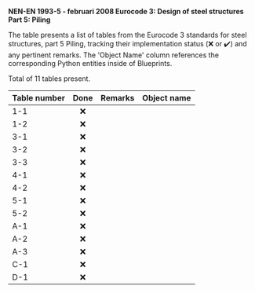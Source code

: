 **NEN-EN 1993-5 - februari 2008
Eurocode 3: Design of steel structures
Part 5: Piling**

The table presents a list of tables from the Eurocode 3 standards for steel structures, part 5 Piling, tracking their implementation status
(:x: or :heavy_check_mark:) and any pertinent remarks. The 'Object Name' column references the corresponding Python entities inside of Blueprints.

Total of 11 tables present.

| Table number | Done | Remarks | Object name |
|:-------------|:----:|:--------|:------------|
| 1-1          | :x:  |         |             |
| 1-2          | :x:  |         |             |
| 3-1          | :x:  |         |             |
| 3-2          | :x:  |         |             |
| 3-3          | :x:  |         |             |
| 4-1          | :x:  |         |             |
| 4-2          | :x:  |         |             |
| 5-1          | :x:  |         |             |
| 5-2          | :x:  |         |             |
| A-1          | :x:  |         |             |
| A-2          | :x:  |         |             |
| A-3          | :x:  |         |             |
| C-1          | :x:  |         |             |
| D-1          | :x:  |         |             |
